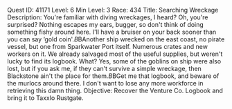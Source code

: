 Quest ID: 41171
Level: 6
Min Level: 3
Race: 434
Title: Searching Wreckage
Description: You're familiar with diving wreckages, I heard? Oh, you're surprised? Nothing escapes my ears, bugger, so don't think of doing something fishy around here. I'll have a bruiser on your back sooner than you can say ‘gold coin'.$B$BAnother ship wrecked on the east coast, no pirate vessel, but one from Sparkwater Port itself. Numerous crates and new workers on it. We already salvaged most of the useful supplies, but weren't lucky to find its logbook. What? Yes, some of the goblins on ship were also lost, but if you ask me, if they can't survive a simple wreckage, then Blackstone ain't the place for them.$B$BGet me that logbook, and beware of the murlocs around there. I don't want to lose any more workforce in retrieving this damn thing.
Objective: Recover the Venture Co. Logbook and bring it to Taxxlo Rustgate.
